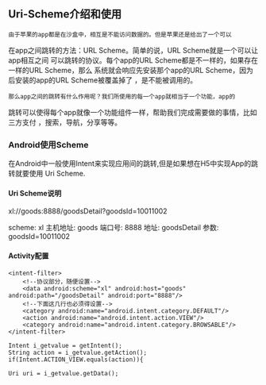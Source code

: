 ## Uri-Scheme介绍和使用
    由于苹果的app都是在沙盒中，相互是不能访问数据的。但是苹果还是给出了一个可以
在app之间跳转的方法：URL Scheme。简单的说，URL Scheme就是一个可以让app相互之间
可以跳转的协议。每个app的URL Scheme都是不一样的，如果存在一样的URL Scheme，那么
系统就会响应先安装那个app的URL Scheme，因为后安装的app的URL Scheme被覆盖掉了
，是不能被调用的。

    那么app之间的跳转有什么作用呢？我们所使用的每一个app就相当于一个功能，app的
跳转可以使得每个app就像一个功能组件一样，帮助我们完成需要做的事情，比如三方支付
，搜索，导航，分享等等。

### Android使用Scheme
在Android中一般使用Intent来实现应用间的跳转,但是如果想在H5中实现App的跳转就要使用
Uri Scheme.

#### Uri Scheme说明
xl://goods:8888/goodsDetail?goodsId=10011002

scheme: xl
主机地址: goods
端口号: 8888
地址: goodsDetail
参数: goodsId=10011002


#### Activity配置
	<intent-filter>
		<!--协议部分，随便设置-->
		<data android:scheme="xl" android:host="goods" android:path="/goodsDetail" android:port="8888"/>
        <!--下面这几行也必须得设置-->
        <category android:name="android.intent.category.DEFAULT"/>
        <action android:name="android.intent.action.VIEW"/>
        <category android:name="android.intent.category.BROWSABLE"/>
    </intent-filter>

	Intent i_getvalue = getIntent();
	String action = i_getvalue.getAction();
	if(Intent.ACTION_VIEW.equals(action)){
	
	Uri uri = i_getvalue.getData();

